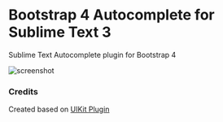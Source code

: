 Bootstrap 4 Autocomplete for Sublime Text 3
=============

Sublime Text Autocomplete plugin for Bootstrap 4

![screenshot](https://raw.githubusercontent.com/EatBreatheCode/sublime_bootstrap_4_autocomplete/docs/screenshot.png)

### Credits
Created based on [UIKit Plugin](https://github.com/uikit/uikit-sublime)